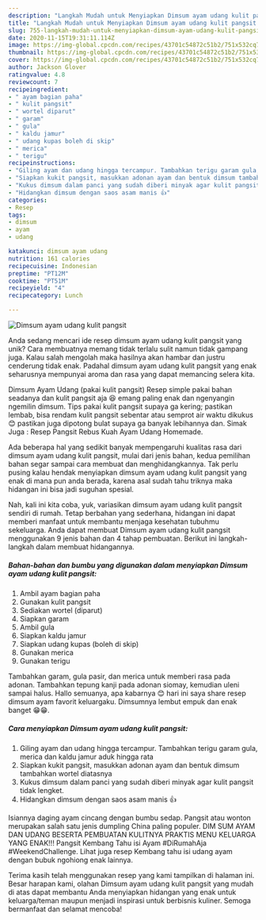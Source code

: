 ```yaml
---
description: "Langkah Mudah untuk Menyiapkan Dimsum ayam udang kulit pangsit Anti Gagal"
title: "Langkah Mudah untuk Menyiapkan Dimsum ayam udang kulit pangsit Anti Gagal"
slug: 755-langkah-mudah-untuk-menyiapkan-dimsum-ayam-udang-kulit-pangsit-anti-gagal
date: 2020-11-15T19:31:11.114Z
image: https://img-global.cpcdn.com/recipes/43701c54872c51b2/751x532cq70/dimsum-ayam-udang-kulit-pangsit-foto-resep-utama.jpg
thumbnail: https://img-global.cpcdn.com/recipes/43701c54872c51b2/751x532cq70/dimsum-ayam-udang-kulit-pangsit-foto-resep-utama.jpg
cover: https://img-global.cpcdn.com/recipes/43701c54872c51b2/751x532cq70/dimsum-ayam-udang-kulit-pangsit-foto-resep-utama.jpg
author: Jackson Glover
ratingvalue: 4.8
reviewcount: 7
recipeingredient:
- " ayam bagian paha"
- " kulit pangsit"
- " wortel diparut"
- " garam"
- " gula"
- " kaldu jamur"
- " udang kupas boleh di skip"
- " merica"
- " terigu"
recipeinstructions:
- "Giling ayam dan udang hingga tercampur. Tambahkan terigu garam gula, merica dan kaldu jamur aduk hingga rata"
- "Siapkan kukit pangsit, masukkan adonan ayam dan bentuk dimsum tambahkan wortel diatasnya"
- "Kukus dimsum dalam panci yang sudah diberi minyak agar kulit pangsit tidak lengket."
- "Hidangkan dimsum dengan saos asam manis 👍"
categories:
- Resep
tags:
- dimsum
- ayam
- udang

katakunci: dimsum ayam udang 
nutrition: 161 calories
recipecuisine: Indonesian
preptime: "PT12M"
cooktime: "PT51M"
recipeyield: "4"
recipecategory: Lunch

---
```



![Dimsum ayam udang kulit pangsit](https://img-global.cpcdn.com/recipes/43701c54872c51b2/751x532cq70/dimsum-ayam-udang-kulit-pangsit-foto-resep-utama.jpg)

Anda sedang mencari ide resep dimsum ayam udang kulit pangsit yang unik? Cara membuatnya memang tidak terlalu sulit namun tidak gampang juga. Kalau salah mengolah maka hasilnya akan hambar dan justru cenderung tidak enak. Padahal dimsum ayam udang kulit pangsit yang enak seharusnya mempunyai aroma dan rasa yang dapat memancing selera kita.

Dimsum Ayam Udang (pakai kulit pangsit) Resep simple pakai bahan seadanya dan kulit pangsit aja 😆 emang paling enak dan ngenyangin ngemilin dimsum. Tips pakai kulit pangsit supaya ga kering; pastikan lembab, bisa rendam kulit pangsit sebentar atau semprot air waktu dikukus 😊 pastikan juga dipotong bulat supaya ga banyak lebihannya dan. Simak Juga : Resep Pangsit Rebus Kuah Ayam Udang Homemade.

Ada beberapa hal yang sedikit banyak mempengaruhi kualitas rasa dari dimsum ayam udang kulit pangsit, mulai dari jenis bahan, kedua pemilihan bahan segar sampai cara membuat dan menghidangkannya. Tak perlu pusing kalau hendak menyiapkan dimsum ayam udang kulit pangsit yang enak di mana pun anda berada, karena asal sudah tahu triknya maka hidangan ini bisa jadi suguhan spesial.


Nah, kali ini kita coba, yuk, variasikan dimsum ayam udang kulit pangsit sendiri di rumah. Tetap berbahan yang sederhana, hidangan ini dapat memberi manfaat untuk membantu menjaga kesehatan tubuhmu sekeluarga. Anda dapat membuat Dimsum ayam udang kulit pangsit menggunakan 9 jenis bahan dan 4 tahap pembuatan. Berikut ini langkah-langkah dalam membuat hidangannya.

<!--inarticleads1-->

##### Bahan-bahan dan bumbu yang digunakan dalam menyiapkan Dimsum ayam udang kulit pangsit:

1. Ambil  ayam bagian paha
1. Gunakan  kulit pangsit
1. Sediakan  wortel (diparut)
1. Siapkan  garam
1. Ambil  gula
1. Siapkan  kaldu jamur
1. Siapkan  udang kupas (boleh di skip)
1. Gunakan  merica
1. Gunakan  terigu


Tambahkan garam, gula pasir, dan merica untuk memberi rasa pada adonan. Tambahkan tepung kanji pada adonan siomay, kemudian uleni sampai halus. Hallo semuanya, apa kabarnya 😊 hari ini saya share resep dimsum ayam favorit keluargaku. Dimsumnya lembut empuk dan enak banget 😁😁. 

<!--inarticleads2-->

##### Cara menyiapkan Dimsum ayam udang kulit pangsit:

1. Giling ayam dan udang hingga tercampur. Tambahkan terigu garam gula, merica dan kaldu jamur aduk hingga rata
1. Siapkan kukit pangsit, masukkan adonan ayam dan bentuk dimsum tambahkan wortel diatasnya
1. Kukus dimsum dalam panci yang sudah diberi minyak agar kulit pangsit tidak lengket.
1. Hidangkan dimsum dengan saos asam manis 👍


Isiannya daging ayam cincang dengan bumbu sedap. Pangsit atau wonton merupakan salah satu jenis dumpling China paling populer. DIM SUM AYAM DAN UDANG BESERTA PEMBUATAN KULITNYA PRAKTIS MENU KELUARGA YANG ENAK!!! Pangsit Kembang Tahu isi Ayam #DiRumahAja #WeekendChallenge. Lihat juga resep Kembang tahu isi udang ayam dengan bubuk ngohiong enak lainnya. 

Terima kasih telah menggunakan resep yang kami tampilkan di halaman ini. Besar harapan kami, olahan Dimsum ayam udang kulit pangsit yang mudah di atas dapat membantu Anda menyiapkan hidangan yang enak untuk keluarga/teman maupun menjadi inspirasi untuk berbisnis kuliner. Semoga bermanfaat dan selamat mencoba!
